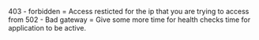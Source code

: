 403 - forbidden = Access resticted for the ip that you are trying to access from
502 - Bad gateway   = Give some more time for health checks time for application to be active.
